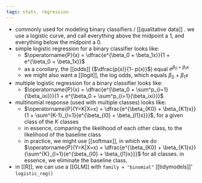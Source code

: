 ```yaml
---
tags: stats, regression
---
```


- commonly used for modeling binary classifiers / [[qualitative data]] . we use a logistic curve, and call everything above the midpoint a 1, and everything below the midpoint a 0.
- simple logistic regression for a binary classifier looks like:
	- $\operatorname{P}(x) = \dfrac{e^{\beta_0 + \beta_1x}}{1 + e^{\beta_0 + \beta_1x}}$
	- as a corollary, the [[odds]] ($\dfrac{p(x)}{1- p(x)}$) equal $e^{\beta_0 + \beta_1x}$
	- we might also want a [[logit]], the log odds, which equals $\beta_0 + \beta_1x$
- multiple logistic regression for a binary classifier looks like:
	- $\operatorname{P}(x) = \dfrac{e^{\beta_0 + \sum^p_{i=1}{\beta_ixi}}}{1 + e^{\beta_0 + \sum^p_{i=1}{\beta_ixi}}}$
- multinomial response (used with multiple classes) looks like:
	- $\operatorname{P}(Y=K|X=x) = \dfrac{e^{\beta_{K0} + \beta_{K1}x}}{1 + \sum^{K-1}_{l=1}{e^{\beta_{l0} + \beta_{l1}x}}}$, for a given class of the $K$ classes
	- in essence, comparing the likelihood of each other class, to the likelihood of the baseline class
	- in practice, we might use [[softmax]], in which we do $\operatorname{P}(Y=K|X=x) = \dfrac{e^{\beta_{K0} + \beta_{K1}x}}{\sum^{K}_{l=1}{e^{\beta_{l0} + \beta_{l1}x}}}$ for all classes. in essence, we eliminate the baseline class.
- in [[R]], we can use a [[GLM]] with `family = "binomial"` [[tidymodels]]' `logistic_reg()`